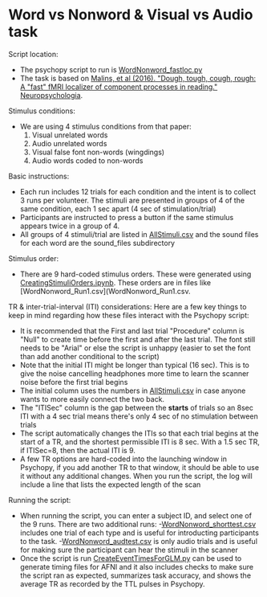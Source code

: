 # Word vs Nonword & Visual vs Audio task

Script location:
- The psychopy script to run is [WordNonword_fastloc.py](WordNonword_fastloc.py)
- The task is based on [Malins, et al (2016). "Dough, tough, cough, rough: A "fast" fMRI localizer of component processes in reading." Neuropsychologia](https://doi.org/10.1016/j.neuropsychologia.2016.08.027).

Stimulus conditions:
- We are using 4 stimulus conditions from that paper:
    1. Visual unrelated words
    2. Audio unrelated words
    3. Visual false font non-words (wingdings)
    4. Audio words coded to non-words

Basic instructions:
- Each run includes 12 trials for each condition and the intent is to collect 3 runs per volunteer.
The stimuli are presented in groups of 4 of the same condition, each 1 sec apart (4 sec of stimulation/trial)
- Participants are instructed to press a button if the same stimulus appears twice in a group of 4.
- All groups of 4 stimuli/trial are listed in [AllStimuli.csv](AllStimuli.csv) and the sound files for each word are the sound_files subdirectory

Stimulus order:
- There are 9 hard-coded stimulus orders. These were generated using [CreatingStimuliOrders.ipynb](CreatingStimuliOrders.ipynb). These orders are in files like [WordNonword_Run1.csv](WordNonword_Run1.csv.

TR & inter-trial-interval (ITI) considerations:
Here are a few key things to keep in mind regarding how these files interact with the Psychopy script:
  - It is recommended that the First and last trial "Procedure" column is "Null" to create time before the first and after the last trial. The font still needs to be "Arial" or else the script is unhappy (easier to set the font than add another conditional to the script)
  - Note that the initial ITI might be longer than typical (16 sec). This is to give the noise cancelling headphones more time to learn the scanner noise before the first trial begins
  - The initial column uses the numbers in [AllStimuli.csv](AllStimuli.csv) in case anyone wants to more easily connect the two back.
  - The "ITISec" column is the gap between the **starts** of trials so an 8sec ITI with a 4 sec trial means there's only 4 sec of no stimulation between trials
  - The script automatically changes the ITIs so that each trial begins at the start of a TR, and the shortest permissible ITI is 8 sec. With a 1.5 sec TR, if ITISec=8, then the actual ITI is 9.
  - A few TR options are hard-coded into the launching window in Psychopy, if you add another TR to that window, it should be able to use it without any additional changes. When you run the script, the log will include a line that lists the expected length of the scan

Running the script:
- When running the script, you can enter a subject ID, and select one of the 9 runs. There are two additional runs:
  -[WordNonword_shorttest.csv](WordNonword_shorttest.csv) includes one trial of each type and is useful for introducting participants to the task.
  -[WordNonword_audtest.csv](WordNonword_audtest.csv) is only audio trials and is useful for making sure the participant can hear the stimuli in the scanner
- Once the script is run [CreateEventTimesForGLM.py](CreateEventTimesForGLM.py) can be used to generate timing files for AFNI and it also includes checks to make sure the script ran as expected, summarizes task accuracy, and shows the average TR as recorded by the TTL pulses in Psychopy.
